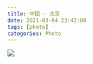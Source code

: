 ```yaml
---
title: 中国 - 北京
date: 2021-03-04 23:42:00
tags: [photo]
categories: Photo
---
```

<img src="https://sadness96.github.io/images/blog/photo-Beijing/beijinglogo.jpg"/>

<!-- more -->
<ul class="grid effect-1" id="grid">

</ul>

<link rel="stylesheet" type="text/css" href="/blog/lib/masonry/default.css" />
<link rel="stylesheet" type="text/css" href="/blog/lib/masonry/component.css" />
<script src="https://code.jquery.com/jquery-3.6.0.min.js"></script>
<script src="/blog/lib/masonry/modernizr.custom.js"></script>
<script src="/blog/lib/masonry/masonry.pkgd.min.js"></script>
<script src="/blog/lib/masonry/imagesloaded.pkgd.min.js"></script>
<script src="/blog/lib/masonry/classie.js"></script>
<script src="/blog/lib/masonry/AnimOnScroll.js"></script>
<script src="/blog/lib/masonry/ImgPreview.js"></script>

<script>
    var vOssPath = 'https://sadness.oss-cn-beijing.aliyuncs.com/';
    var vOssProcess = '?x-oss-process=image/resize,m_lfit,w_348';
    var vPhotos = [
        'images/photo-Beijing/554A0271.JPG',
        'images/photo-Beijing/554A0358.JPG',
        'images/photo-Beijing/554A0361.JPG',
        'images/photo-Beijing/554A0364.JPG',
        'images/photo-Beijing/554A0383.jpg',
        'images/photo-Beijing/554A0394.JPG',
        'images/photo-Beijing/554A0414.JPG',
        'images/photo-Beijing/554A0456.JPG',
        'images/photo-Beijing/554A0459.JPG',
        'images/photo-Beijing/554A0466.JPG',
        'images/photo-Beijing/554A0473.JPG',
        'images/photo-Beijing/554A0491.JPG',
        'images/photo-Beijing/554A0493.JPG',
        'images/photo-Beijing/554A0496.JPG',
        'images/photo-Beijing/554A0499.JPG',
        'images/photo-Beijing/554A0500.JPG',
        'images/photo-Beijing/554A1918.JPG',
        'images/photo-Beijing/554A1925.JPG',
        'images/photo-Beijing/554A1929.JPG',
        'images/photo-Beijing/554A1931.JPG',
        'images/photo-Beijing/554A1933.JPG',
        'images/photo-Beijing/554A7122.JPG',
        'images/photo-Beijing/554A7125.JPG',
        'images/photo-Beijing/554A7128.JPG',
        'images/photo-Beijing/554A7130.JPG',
        'images/photo-Beijing/554A7133.JPG',
        'images/photo-Beijing/554A7138.JPG',
        'images/photo-Beijing/554A7140.JPG',
        'images/photo-Beijing/554A7142.JPG',
        'images/photo-Beijing/554A7149.JPG',
        'images/photo-Beijing/554A7152.JPG',
        'images/photo-Beijing/554A7154.JPG',
        'images/photo-Beijing/554A7159.JPG',
        'images/photo-Beijing/554A7165.JPG',
        'images/photo-Beijing/554A7170.JPG',
        'images/photo-Beijing/554A7174.JPG',
        'images/photo-Beijing/554A7177.JPG',
        'images/photo-Beijing/554A7183.JPG',
        'images/photo-Beijing/554A7187.JPG',
        'images/photo-Beijing/554A7192.JPG',
        'images/photo-Beijing/554A7195.JPG',
        'images/photo-Beijing/554A7200.JPG',
        'images/photo-Beijing/554A7202.JPG',
        'images/photo-Beijing/554A7203.JPG',
        'images/photo-Beijing/554A7205.JPG',
        'images/photo-Beijing/554A7214.JPG',
        'images/photo-Beijing/554A7218.JPG',
        'images/photo-Beijing/554A7220.JPG',
        'images/photo-Beijing/554A7228.JPG',
        'images/photo-Beijing/554A7232.JPG',
        'images/photo-Beijing/554A7236.JPG',
        'images/photo-Beijing/554A7240.JPG',
        'images/photo-Beijing/554A7245.JPG',
        'images/photo-Beijing/554A7246.JPG',
        'images/photo-Beijing/554A7254.JPG',
        'images/photo-Beijing/554A7255.JPG',
        'images/photo-Beijing/554A7259.JPG',
        'images/photo-Beijing/554A7266.jpg',
        'images/photo-Beijing/554A7278.JPG'
    ];
    vPhotos.forEach(element => {
        $("#grid").append('<li><img class="photo" src="' + vOssPath + element + vOssProcess + '" alt="' + vOssPath + element + '" style="cursor: pointer;"></li>');
    });

    new AnimOnScroll(document.getElementById('grid'), {
        minDuration : 0.4,
        maxDuration : 0.7,
        viewportFactor : 0.2
    });
    
    $(function(){  
        $(".photo").click(function(){  
            imgShow("#outerdiv", "#innerdiv", "#bigimg", $(this));
        });  
    });  
</script>